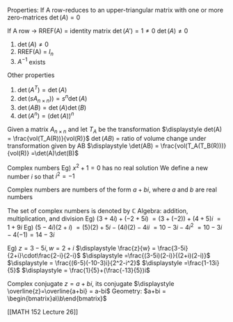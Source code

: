 Properties: If A row-reduces to an upper-triangular matrix with one or more zero-matrices
	$\det(A)=0$

If A row $\to$ RREF(A) = identity matrix
	$\det(A') = 1 \neq 0$
	$\det(A)\neq 0$

1) $\det(A) \neq 0$
2) RREF(A) = $I_n$
3) $A^{-1}$ exists


Other properties
1) $\det(A^T) = \det(A)$
2) $\det(sA_{n\times n}))=s^n\det(A)$
3) $\det(AB)=\det(A)\det(B)$
4) $\det(A^n)=(\det(A))^n$

Given a matrix $A_{n\times n}$ and let $T_A$ be the transformation
$\displaystyle det(A) = \frac{vol(T_A(R))}{vol(R)}$
$\det(AB)$ = ratio of volume change under transformation given by AB
$\displaystyle \det(AB) = \frac{vol(T_A(T_B(R)))}{vol(R)} =\det(A)\det(B)$

Complex numbers
Eg) $x^2+1=0$ has no real solution
We define a new number $i$ so that
	$i^2 = -1$

Complex numbers are numbers of the form
	$a + bi$, where $a$ and $b$ are real numbers

The set of complex numbers is denoted by $\mathbb{C}$
Algebra: addition, multiplication, and division
Eg) $(3+4i)+(-2+5i)$
	$=(3+(-2))+(4+5)i$
	$=1+9i$
Eg) $(5-4i)(2+i)$
	$=(5)(2)+5i-(4i)(2)-4ii$ 
	$= 10 -3i - 4i^2$ 
	$= 10 - 3i - 4(-1) = 14-3i$

Eg) $z = 3-5i, w=2+i$
	$\displaystyle \frac{z}{w} = \frac{3-5i}{2+i}\cdot\frac{2-i}{2-i}$
	$\displaystyle =\frac{(3-5i)(2-i)}{(2+i)(2-i)}$
	$\displaystyle = \frac{(6-5)(-10-3)i}{2^2-i^2}$
	$\displaystyle =\frac{1-13i}{5}$
	$\displaystyle = \frac{1}{5}+(\frac{-13}{5})i$

Complex conjugate
 $z = a+bi$, its conjugate $\displaystyle \overline{z}=\overline{a+bi} = a-bi$
Geometry: $a+bi = \begin{bmatrix}a\\b\end{bmatrix}$

[[MATH 152 Lecture 26]]